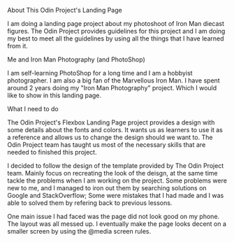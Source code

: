 About This Odin Project's Landing Page

I am doing a landing page project about my photoshoot of Iron Man diecast figures. The Odin Project provides guidelines for this project and I am doing my best to meet all the guidelines by using all the things that I have learned from it.


Me and Iron Man Photography (and PhotoShop)

I am self-learning PhotoShop for a long time and I am a hobbyist photographer. I am also a big fan of the Marvellous Iron Man. I have spent around 2 years doing my "Iron Man Photography" project. Which I would like to show in this landing page.


What I need to do

The Odin Project's Flexbox Landing Page project provides a design with some details about the fonts and colors. It wants us as learners to use it as a reference and allows us to change the design should we want to. The Odin Project team has taught us most of the necessary skills that are needed to finished this project.

I decided to follow the design of the template provided by The Odin Project team. Mainly focus on recreating the look of the deisgn, at the same time tackle the problems when I am working on the project. Some problems were new to me, and I managed to iron out them by searching solutions on Google and StackOverflow; Some were mistakes that I had made and I was able to solved them by refering back to previous lessons.

One main issue I had faced was the page did not look good on my phone. The layout was all messed up. I eventually make the page looks decent on a smaller screen by using the @media screen rules.